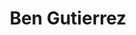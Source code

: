 ---
title: "Ben Gutierrez"
presenter_id: ben_gutierrez
position: Postbaccalaureate Fellow
start_date: 2014
end_date: 2016
email: 
phone: 
photo: assets/images/benguitierrez.jpeg
status: former
layout: member 
---